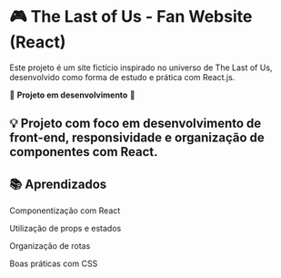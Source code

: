# 🎮 The Last of Us - Fan Website (React)
Este projeto é um site fictício inspirado no universo de The Last of Us, desenvolvido como forma de estudo e prática com React.js.

🚧 **Projeto em desenvolvimento** 🚧

## 💡 Projeto com foco em desenvolvimento de front-end, responsividade e organização de componentes com React.

## 📚 Aprendizados
Componentização com React

Utilização de props e estados

Organização de rotas

Boas práticas com CSS
